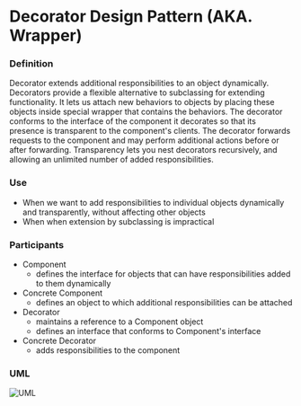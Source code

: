 # Decorator Design Pattern (AKA. Wrapper)

### Definition

Decorator extends additional responsibilities to an object dynamically. Decorators provide a flexible alternative to subclassing for extending functionality.
It lets us attach new behaviors to objects by placing these objects inside special wrapper that contains the behaviors.
The decorator conforms to the interface of the component it decorates so that its presence is transparent to the component's clients.
The decorator forwards requests to the component and may perform additional actions before or after forwarding.
Transparency lets you nest decorators recursively, and allowing an unlimited number of added responsibilities.

### Use

- When we want to add responsibilities to individual objects dynamically and transparently, without affecting other objects
- When when extension by subclassing is impractical

### Participants

- Component
  - defines the interface for objects that can have responsibilities added to them dynamically
- Concrete Component
  - defines an object to which additional responsibilities can be attached
- Decorator
  - maintains a reference to a Component object 
  - defines an interface that conforms to Component's interface
- Concrete Decorator
  - adds responsibilities to the component

### UML

![UML](https://user-images.githubusercontent.com/45321513/196161169-46e981d9-9fce-4f8e-b02a-15ea43ce9229.jpeg)
